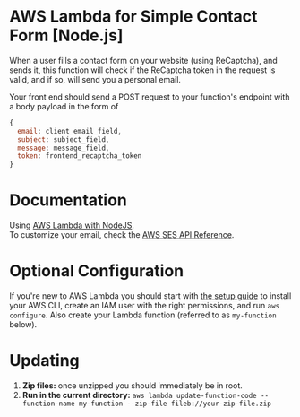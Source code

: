 # AWS Lambda for Simple Contact Form [Node.js]

When a user fills a contact form on your website (using ReCaptcha), and sends it, this function will
check if the ReCaptcha token in the request is valid, and if so, will send you a personal email.

Your front end should send a POST request to your function's endpoint with a body payload in the form of

```js
{
  email: client_email_field,
  subject: subject_field,
  message: message_field,
  token: frontend_recaptcha_token
}
```

# Documentation

Using [AWS Lambda with NodeJS](https://docs.aws.amazon.com/lambda/latest/dg/lambda-nodejs.html). \
To customize your email, check the [AWS SES API Reference](https://docs.aws.amazon.com/ses/latest/APIReference/API_SendEmail.html#API_SendEmail_RequestParameters).

# Optional Configuration
If you're new to AWS Lambda you should start with
[the setup guide](https://docs.aws.amazon.com/lambda/latest/dg/nodejs-package.html)
to install your AWS CLI, create an IAM user with the right permissions,
and run `aws configure`.
Also create your Lambda function (referred to as `my-function` below).

# Updating

1. **Zip files:** once unzipped you should immediately be in root.
2. **Run in the current directory:**
`aws lambda update-function-code --function-name my-function --zip-file fileb://your-zip-file.zip`

